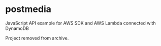 # postmedia
JavaScript API example for AWS SDK and AWS Lambda connected with DynamoDB

Project removed from archive.